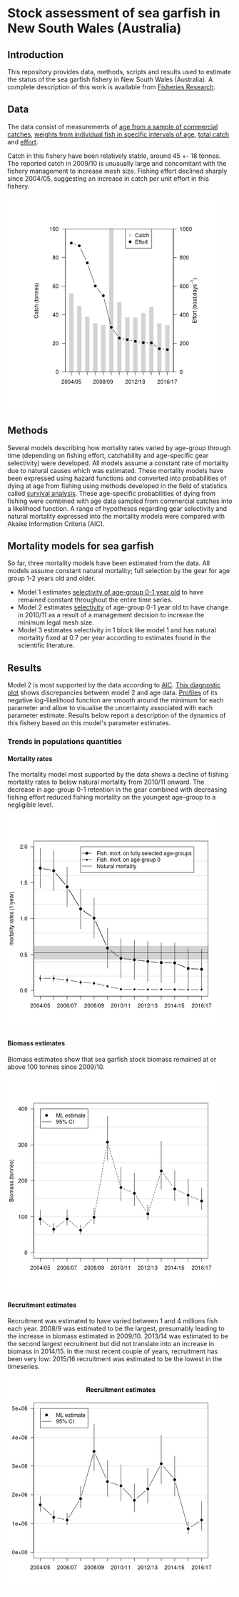 # Stock assessment of sea garfish in New South Wales (Australia)

## Introduction

This repository provides data, methods, scripts and results used to estimate the status of the sea garfish fishery in New South Wales (Australia). A complete description of this work is available from [Fisheries Research](https://doi.org/10.1016/j.fishres.2017.10.016).

## Data

The data consist of measurements of [age from a sample of commercial catches](Data/GarfishAgeData.csv), [weights from individual fish in specific intervals of age](Data/GarfishWeightAtAge.csv), [total catch](Data/GarfishCatchData.csv) and [effort](Data/GarfishEffortData.csv).

Catch in this fishery have been relatively stable, around 45 +- 18 tonnes. The reported catch in 2009/10 is unusually large and concomitant with the fishery management to increase mesh size. Fishing effort declined sharply since 2004/05, suggesting an increase in catch per unit effort in this fishery.

![alt text](https://github.com/mkienzle/NSW-sea-garfish-stock-assessment/blob/master/Script/Results/Graphics/CatchAndEffortVariations.png)

## Methods

Several models describing how mortality rates varied by age-group through time (depending on fishing effort, catchability and age-specific gear selectivity) were developed. All models assume a constant rate of mortality due to natural causes which was estimated. These mortality models have been expressed using hazard functions and converted into probabilities of dying at age from fishing using methods developed in the field of statistics called [survival analysis](https://link.springer.com/article/10.1007%2Fs13253-015-0237-y). These age-specific probabilities of dying from fishing were combined with age data sampled from commercial catches into a likelihood function. A range of hypotheses regarding gear selectivity and natural mortality expressed into the mortality models were compared with Akaike Information Criteria (AIC). 

## Mortality models for sea garfish

So far, three mortality models have been estimated from the data. All models assume constant natural mortality; full selection by the gear for age group 1-2 years old and older.

- Model 1 estimates [selectivity of age-group 0-1 year old](Script/Results/Models/Mod1-GearSelectivity.csv) to have remained constant throughout the entire time series. 
- Model 2 estimates [selectivity](Script/Results/Models/Mod2-GearSelectivity.csv) of age-group 0-1 year old to have change in 2010/11 as a result of a management decision to increase the minimum legal mesh size. 
- Model 3 estimates selectivity in 1 block like model 1 and has natural mortality fixed at 0.7 per year according to estimates found in the scientific literature.

## Results

Model 2 is most supported by the data according to [AIC](Script/Results/Data/ModelComparisonTable.csv). [This diagnostic plot](Script/Results/Graphics/NbAtAgeOverlayedWithModel.png) shows discrepancies between model 2 and age data. [Profiles](Script/Results/Graphics/Model2-ProfileLikelihood.png) of its negative log-likelihood function are smooth around the minimum for each parameter and allow to visualise the uncertainty associated with each parameter estimate. Results below report a description of the dynamics of this fishery based on this model's parameter estimates.

### Trends in populations quantities

#### Mortality rates

The mortality model most supported by the data shows a decline of fishing mortality rates to below natural mortality from 2010/11 onward. The decrease in age-group 0-1 retention in the gear combined with decreasing fishing effort reduced fishing mortality on the youngest age-group to a negligible level.

![alt text](https://github.com/mkienzle/NSW-sea-garfish-stock-assessment/blob/master/Script/Results/Graphics/Mod2-MortalityEstimates.png)

#### Biomass estimates

Biomass estimates show that sea garfish stock biomass remained at or above 100 tonnes since 2009/10.

![alt text](https://github.com/mkienzle/NSW-sea-garfish-stock-assessment/blob/master/Script/Results/Graphics/EstimateOfBiomass.png)

#### Recruitment estimates

Recruitment was estimated to have varied between 1 and 4 millions fish each year. 2008/9 was estimated to be the largest, presumably leading to the increase in biomass estimated in 2009/10. 2013/14 was estimated to be the second largest recruitment but did not translate into an increase in biomass in 2014/15. In the most recent couple of years, recruitment has been very low: 2015/16 recruitment was estimated to be the lowest in the timeseries.

![alt text](https://github.com/mkienzle/NSW-sea-garfish-stock-assessment/blob/master/Script/Results/Graphics/EstimateOfRecruitment.png)

